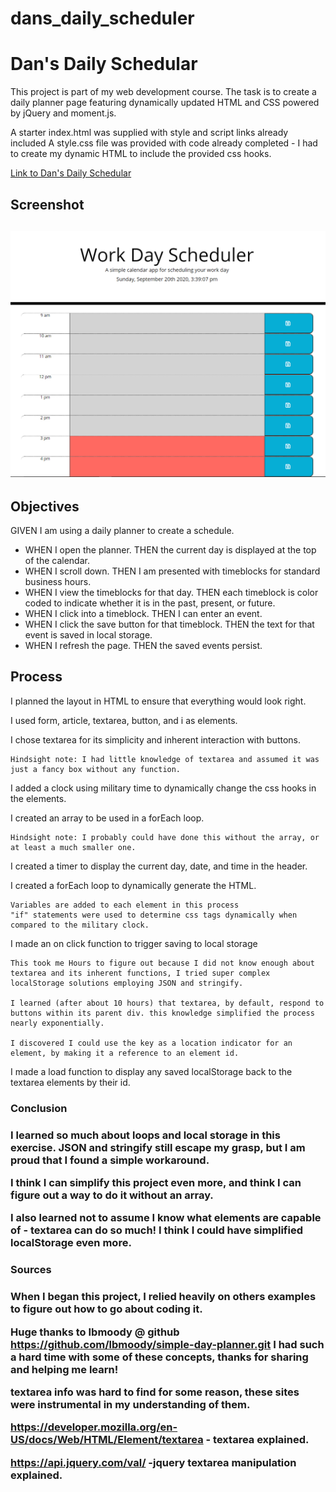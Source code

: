 # dans_daily_scheduler

<h1> Dan's Daily Schedular</h1>

This project is part of my web development course.
The task is to create a daily planner page featuring dynamically updated HTML and CSS powered by jQuery and moment.js.

A starter index.html was supplied with style and script links already included
A style.css file was provided with code already completed - I had to create my dynamic HTML to include the provided css hooks.

<a href="https://dyoder838.github.io/dans_daily_scheduler/" >Link to Dan's Daily Schedular</a>

<h2> Screenshot <h2>

![Dan's Daily Schedular](/assets/images/daily_planner.PNG)

<h2> Objectives </h2>

GIVEN I am using a daily planner to create a schedule.
- WHEN I open the planner.
THEN the current day is displayed at the top of the calendar.
- WHEN I scroll down.
THEN I am presented with timeblocks for standard business hours.
- WHEN I view the timeblocks for that day.
THEN each timeblock is color coded to indicate whether it is in the past, present, or future.
- WHEN I click into a timeblock.
THEN I can enter an event.
- WHEN I click the save button for that timeblock.
THEN the text for that event is saved in local storage.
- WHEN I refresh the page.
THEN the saved events persist.

<h2> Process </h2>

I planned the layout in HTML to ensure that everything would look right.

I used form, article, textarea, button, and i as elements.

I chose textarea for its simplicity and inherent interaction with buttons.

    Hindsight note: I had little knowledge of textarea and assumed it was just a fancy box without any function.

I added a clock using military time to dynamically change the css hooks in the elements.

I created an array to be used in a forEach loop.

    Hindsight note: I probably could have done this without the array, or at least a much smaller one.

I created a timer to display the current day, date, and time in the header.

I created a forEach loop to dynamically generate the HTML.
   
    Variables are added to each element in this process
    "if" statements were used to determine css tags dynamically when compared to the military clock.

I made an on click function to trigger saving to local storage 
    
    This took me Hours to figure out because I did not know enough about textarea and its inherent functions, I tried super complex localStorage solutions employing JSON and stringify. 
    
    I learned (after about 10 hours) that textarea, by default, respond to buttons within its parent div. this knowledge simplified the process nearly exponentially. 

    I discovered I could use the key as a location indicator for an element, by making it a reference to an element id. 

I made a load function to display any saved localStorage back to the textarea elements by their id. 

<h3> Conclusion <h3>

I learned so much about loops and local storage in this exercise. JSON and stringify still escape my grasp, but I am proud that I found a simple workaround. 

I think I can simplify this project even more, and think I can figure out a way to do it without an array. 

I also learned not to assume I know what elements are capable of - textarea can do so much! I think I could have simplified localStorage even more. 

<h3> Sources <h3>

When I began this project, I relied heavily on others examples to figure out how to go about coding it. 

Huge thanks to Ibmoody @ github https://github.com/lbmoody/simple-day-planner.git I had such a hard time with some of these concepts, thanks for sharing and helping me learn!

textarea info was hard to find for some reason, these sites were instrumental in my understanding of them.

https://developer.mozilla.org/en-US/docs/Web/HTML/Element/textarea - textarea explained.

https://api.jquery.com/val/ -jquery textarea manipulation explained.